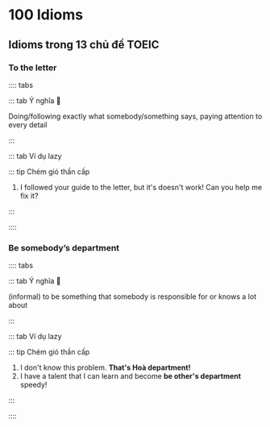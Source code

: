 # 100 Idioms

## Idioms trong 13 chủ đề TOEIC

### To the letter

:::: tabs

::: tab Ý nghĩa 🌠

​Doing/following exactly what somebody/something says, paying attention to every detail

:::

::: tab Ví dụ lazy

::: tip Chém gió thần cấp

1. I followed your guide to the letter, but it's doesn't work! Can you help me fix it?

:::

::::

### Be somebody’s department

:::: tabs

::: tab Ý nghĩa 🌠

​(informal) to be something that somebody is responsible for or knows a lot about

:::

::: tab Ví dụ lazy

::: tip Chém gió thần cấp

1. I don't know this problem. <strong class="keyword">That's Hoà department!</strong>
2. I have a talent that I can learn and become <strong class="keyword">be other's department</strong> speedy!

:::

::::
